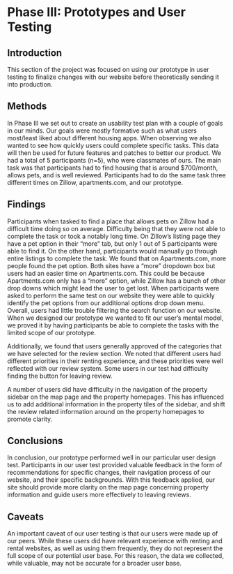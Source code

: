 # Phase III: Prototypes and User Testing

## Introduction

This section of the project was focused on using our prototype in user testing to finalize changes with our website before theoretically sending it into production.

## Methods

In Phase III we set out to create an usability test plan with a couple of goals in our minds. Our goals were mostly formative such as what users most/least liked about different housing apps. When observing we also wanted to see how quickly users could complete specific tasks. This data will then be used for future features and patches to better our product. We had a total of 5 participants (n=5), who were classmates of ours. The main task was that participants had to find housing that is around $700/month, allows pets, and is well reviewed. Participants had to do the same task three different times on Zillow, apartments.com, and our prototype.

## Findings

Participants when tasked to find a place that allows pets on Zillow had a difficult time doing so on average. Difficulty being that they were not able to complete the task or took a notably long time. On Zillow’s listing page they have a pet option in their “more” tab, but only 1 out of 5 participants were able to find it. On the other hand, participants would manually go through entire listings to complete the task. We found that on Apartments.com, more people found the pet option. Both sites have a “more” dropdown box but users had an easier time on Apartments.com. This could be because Apartments.com only has a “more” option, while Zillow has a bunch of other drop downs which might lead the user to get lost. When participants were asked to perform the same test on our website they were able to quickly identify the pet options from our additional options drop down menu. Overall, users had little trouble filtering the search function on our website. When we designed our prototype we wanted to fit our user’s mental model, we proved it by having participants be able to complete the tasks with the limited scope of our prototype.

Additionally, we found that users generally approved of the categories that we have selected for the review section. We noted that different users had different priorities in their renting experience, and these priorities were well reflected with our review system. Some users in our test had difficulty finding the button for leaving review.

A number of users did have difficulty in the navigation of the property sidebar on the map page and the property homepages. This has influenced us to add additional information in the property tiles of the sidebar, and shift the review related information around on the property homepages to promote clarity.

## Conclusions

In conclusion, our prototype performed well in our particular user design test. Participants in our user test provided valuable feedback in the form of recommendations for specific changes, their navigation process of our website, and their specific backgrounds. With this feedback applied, our site should provide more clarity on the map page concerning property information and guide users more effectively to leaving reviews.

## Caveats

An important caveat of our user testing is that our users were made up of our peers. While these users did have relevant experience with renting and rental websites, as well as using them frequently, they do not represent the full scope of our potential user base. For this reason, the data we collected, while valuable, may not be accurate for a broader user base.

